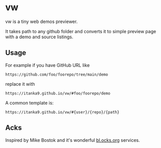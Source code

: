 # vw

vw is a tiny web demos previewer. 

It takes path to any github folder and converts it to simple preview page with a demo and source listings.

## Usage

For example if you have GitHub URL like

```
https://github.com/foo/foorepo/tree/main/demo
```

replace it with


```
https://itanka9.github.io/vw/#foo/foorepo/demo
```

A common template is:

```
https://itanka9.github.io/vw/#{user}/{repo}/{path}
```

## Acks

Inspired by Mike Bostok and it's wonderful [bl.ocks.org](https://bl.ocks.org) services.